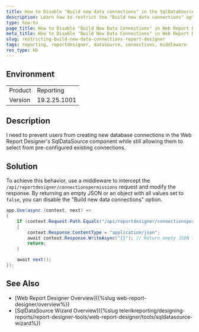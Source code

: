 ```yaml
---
title: How to Disable "Build new data connections" in the SqlDataSource wizard of the Web Report Designer
description: Learn how to restrict the "Build new data connections" option in the "Choose data connection" window of the SqlDataSource wizard of the Web Report Designer while allowing users to select from existing data connections.
type: how-to
page_title: How to Disable "Build New Data Connections" in Web Report Designer
meta_title: How to Disable "Build New Data Connections" in Web Report Designer
slug: restricting-build-new-data-connections-report-designer
tags: reporting, reportdesigner, datasource, connections, middleware
res_type: kb
---
```


## Environment

<table>
    <tbody>
        <tr>
            <td> Product </td>
            <td> Reporting </td>
        </tr>
        <tr>
            <td> Version </td>
            <td> 19.2.25.1001 </td>
        </tr>
    </tbody>
</table>

## Description

I need to prevent users from creating new database connections in the Web Report Designer's SqlDataSource component while still allowing them to select from pre-configured existing connections.

## Solution

To achieve this behavior, use a middleware to intercept the `/api/reportdesigner/connectionspermissions` request and modify the response. By returning an empty JSON or an object with all values set to `false`, you can disable the "Build new data connections" option.

```csharp
app.Use(async (context, next) =>
{
    if (context.Request.Path.Equals("/api/reportdesigner/connectionspermissions"))
    {
        context.Response.ContentType = "application/json";
        await context.Response.WriteAsync("{}"); // Return empty JSON to disable "Build new connections".
        return;
    }

    await next();
});
```

## See Also

* [Web Report Designer Overview]({%slug web-report-designer/overview%})
* [SqlDataSource Wizard Overview]({%slug telerikreporting/designing-reports/report-designer-tools/web-report-designer/tools/sqldatasource-wizard%})